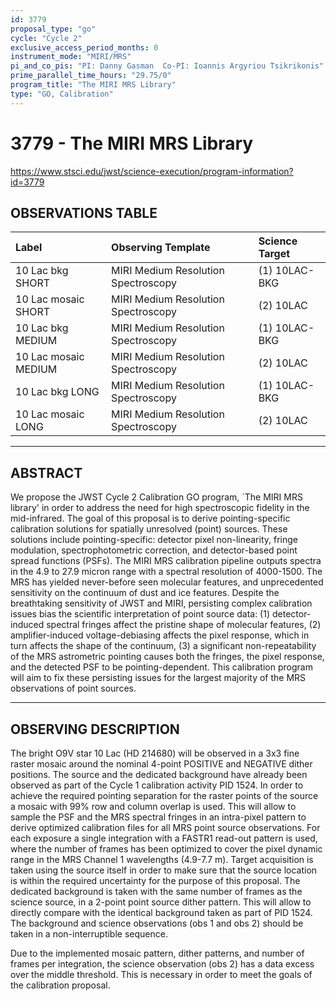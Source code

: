 ```yaml
---
id: 3779
proposal_type: "go"
cycle: "Cycle 2"
exclusive_access_period_months: 0
instrument_mode: "MIRI/MRS"
pi_and_co_pis: "PI: Danny Gasman  Co-PI: Ioannis Argyriou Tsikrikonis"
prime_parallel_time_hours: "29.75/0"
program_title: "The MIRI MRS Library"
type: "GO, Calibration"
---
```

# 3779 - The MIRI MRS Library
https://www.stsci.edu/jwst/science-execution/program-information?id=3779
## OBSERVATIONS TABLE
| Label                   | Observing Template                | Science Target  |
| :---------------------- | :-------------------------------- | :-------------- |
| 10 Lac bkg SHORT        | MIRI Medium Resolution Spectroscopy | (1) 10LAC-BKG   |
| 10 Lac mosaic SHORT     | MIRI Medium Resolution Spectroscopy | (2) 10LAC       |
| 10 Lac bkg MEDIUM       | MIRI Medium Resolution Spectroscopy | (1) 10LAC-BKG   |
| 10 Lac mosaic MEDIUM    | MIRI Medium Resolution Spectroscopy | (2) 10LAC       |
| 10 Lac bkg LONG         | MIRI Medium Resolution Spectroscopy | (1) 10LAC-BKG   |
| 10 Lac mosaic LONG      | MIRI Medium Resolution Spectroscopy | (2) 10LAC       |

---

## ABSTRACT

We propose the JWST Cycle 2 Calibration GO program, `The MIRI MRS library' in order to address the need for high spectroscopic fidelity in the mid-infrared. The goal of this proposal is to derive pointing-specific calibration solutions for spatially unresolved (point) sources. These solutions include pointing-specific: detector pixel non-linearity, fringe modulation, spectrophotometric correction, and detector-based point spread functions (PSFs). The MIRI MRS calibration pipeline outputs spectra in the 4.9 to 27.9 micron range with a spectral resolution of 4000-1500. The MRS has yielded never-before seen molecular features, and unprecedented sensitivity on the continuum of dust and ice features. Despite the breathtaking sensitivity of JWST and MIRI, persisting complex calibration issues bias the scientific interpretation of point source data: (1) detector-induced spectral fringes affect the pristine shape of molecular features, (2) amplifier-induced voltage-debiasing affects the pixel response, which in turn affects the shape of the continuum, (3) a significant non-repeatability of the MRS astrometric pointing causes both the fringes, the pixel response, and the detected PSF to be pointing-dependent. This calibration program will aim to fix these persisting issues for the largest majority of the MRS observations of point sources.

---

## OBSERVING DESCRIPTION

The bright O9V star 10 Lac (HD 214680) will be observed in a 3x3 fine raster mosaic around the nominal 4-point POSITIVE and NEGATIVE dither positions. The source and the dedicated background have already been observed as part of the Cycle 1 calibration activity PID 1524. In order to achieve the required pointing separation for the raster points of the source a mosaic with 99% row and column overlap is used. This will allow to sample the PSF and the MRS spectral fringes in an intra-pixel pattern to derive optimized calibration files for all MRS point source observations. For each exposure a single integration with a FASTR1 read-out pattern is used, where the number of frames has been optimized to cover the pixel dynamic range in the MRS Channel 1 wavelengths (4.9-7.7 m). Target acquisition is taken using the source itself in order to make sure that the source location is within the required uncertainty for the purpose of this proposal. The dedicated background is taken with the same number of frames as the science source, in a 2-point point source dither pattern. This will allow to directly compare with the identical background taken as part of PID 1524. The background and science observations (obs 1 and obs 2) should be taken in a non-interruptible sequence.

Due to the implemented mosaic pattern, dither patterns, and number of frames per integration, the science observation (obs 2) has a data excess over the middle threshold. This is necessary in order to meet the goals of the calibration proposal.